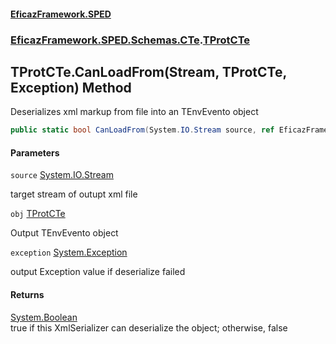 #### [EficazFramework.SPED](EficazFrameworkSPED.md 'EficazFramework SPED')
### [EficazFramework.SPED.Schemas.CTe](EficazFramework.SPED.Schemas.CTe.md 'EficazFramework.SPED.Schemas.CTe').[TProtCTe](EficazFramework.SPED.Schemas.CTe/TProtCTe.md 'EficazFramework.SPED.Schemas.CTe.TProtCTe')

## TProtCTe.CanLoadFrom(Stream, TProtCTe, Exception) Method

Deserializes xml markup from file into an TEnvEvento object

```csharp
public static bool CanLoadFrom(System.IO.Stream source, ref EficazFramework.SPED.Schemas.CTe.TProtCTe obj, ref System.Exception exception);
```
#### Parameters

<a name='EficazFramework.SPED.Schemas.CTe.TProtCTe.CanLoadFrom(System.IO.Stream,EficazFramework.SPED.Schemas.CTe.TProtCTe,System.Exception).source'></a>

`source` [System.IO.Stream](https://docs.microsoft.com/en-us/dotnet/api/System.IO.Stream 'System.IO.Stream')

target stream of outupt xml file

<a name='EficazFramework.SPED.Schemas.CTe.TProtCTe.CanLoadFrom(System.IO.Stream,EficazFramework.SPED.Schemas.CTe.TProtCTe,System.Exception).obj'></a>

`obj` [TProtCTe](EficazFramework.SPED.Schemas.CTe/TProtCTe.md 'EficazFramework.SPED.Schemas.CTe.TProtCTe')

Output TEnvEvento object

<a name='EficazFramework.SPED.Schemas.CTe.TProtCTe.CanLoadFrom(System.IO.Stream,EficazFramework.SPED.Schemas.CTe.TProtCTe,System.Exception).exception'></a>

`exception` [System.Exception](https://docs.microsoft.com/en-us/dotnet/api/System.Exception 'System.Exception')

output Exception value if deserialize failed

#### Returns
[System.Boolean](https://docs.microsoft.com/en-us/dotnet/api/System.Boolean 'System.Boolean')  
true if this XmlSerializer can deserialize the object; otherwise, false